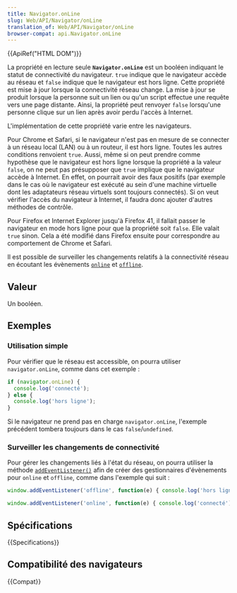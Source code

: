```yaml
---
title: Navigator.onLine
slug: Web/API/Navigator/onLine
translation_of: Web/API/Navigator/onLine
browser-compat: api.Navigator.onLine
---
```


{{ApiRef("HTML DOM")}}

La propriété en lecture seule **`Navigator.onLine`** est un booléen indiquant le statut de connectivité du navigateur. `true` indique que le navigateur accède au réseau et `false` indique que le navigateur est hors ligne. Cette propriété est mise à jour lorsque la connectivité réseau change. La mise à jour se produit lorsque la personne suit un lien ou qu'un script effectue une requête vers une page distante. Ainsi, la propriété peut renvoyer `false` lorsqu'une personne clique sur un lien après avoir perdu l'accès à Internet.

L'implémentation de cette propriété varie entre les navigateurs.

Pour Chrome et Safari, si le navigateur n'est pas en mesure de se connecter à un réseau local (LAN) ou à un routeur, il est hors ligne. Toutes les autres conditions renvoient `true`. Aussi, même si on peut prendre comme hypothèse que le navigateur est hors ligne lorsque la propriété a la valeur `false`, on ne peut pas présupposer que `true` implique que le navigateur accède à Internet. En effet, on pourrait avoir des faux positifs (par exemple dans le cas où le navigateur est exécuté au sein d'une machine virtuelle dont les adaptateurs réseau virtuels sont toujours connectés). Si on veut vérifier l'accès du navigateur à Internet, il faudra donc ajouter d'autres méthodes de contrôle.

Pour Firefox et Internet Explorer jusqu'à Firefox 41, il fallait passer le navigateur en mode hors ligne pour que la propriété soit `false`. Elle valait `true` sinon. Cela a été modifié dans Firefox ensuite pour correspondre au comportement de Chrome et Safari.

Il est possible de surveiller les changements relatifs à la connectivité réseau en écoutant les évènements [`online`](/fr/docs/Web/API/Window/online_event) et [`offline`](/fr/docs/Web/API/Window/offline_event).

## Valeur

Un booléen.

## Exemples

### Utilisation simple

Pour vérifier que le réseau est accessible, on pourra utiliser `navigator.onLine`, comme dans cet exemple&nbsp;:

```js
if (navigator.onLine) {
  console.log('connecté');
} else {
  console.log('hors ligne');
}
```

Si le navigateur ne prend pas en charge `navigator.onLine`, l'exemple précédent tombera toujours dans le cas `false`/`undefined`.

### Surveiller les changements de connectivité

Pour gérer les changements liés à l'état du réseau, on pourra utiliser la méthode [`addEventListener()`](/fr/docs/Web/API/EventTarget/addEventListener) afin de créer des gestionnaires d'évènements pour `online` et `offline`, comme dans l'exemple qui suit&nbsp;:

```js
window.addEventListener('offline', function(e) { console.log('hors ligne'); });

window.addEventListener('online', function(e) { console.log('connecté'); });
```

## Spécifications

{{Specifications}}

## Compatibilité des navigateurs

{{Compat}}
